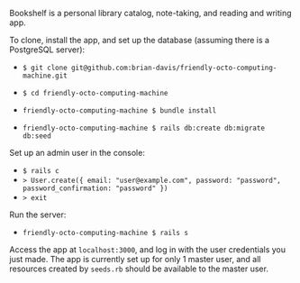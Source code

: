 Bookshelf is a personal library catalog, note-taking, and reading and writing app.

To clone, install the app, and set up the database (assuming there is a PostgreSQL server):

* `$ git clone git@github.com:brian-davis/friendly-octo-computing-machine.git`

* `$ cd friendly-octo-computing-machine`

* `friendly-octo-computing-machine $ bundle install`

* `friendly-octo-computing-machine $ rails db:create db:migrate db:seed`

Set up an admin user in the console:

* `$ rails c`
* `> User.create({ email: "user@example.com", password: "password", password_confirmation: "password" })`
* `> exit`

Run the server:

* `friendly-octo-computing-machine $ rails s`

Access the app at `localhost:3000`, and log in with the user credentials you just made.  The app is currently set up for only 1 master user, and all resources created by `seeds.rb` should be available to the master user.